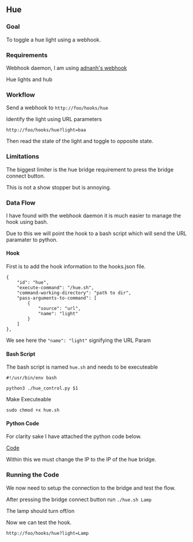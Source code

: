 ## Hue

### Goal

To toggle a hue light using a webhook.

### Requirements

Webhook daemon, I am using [adnanh's webhook](https://github.com/adnanh/webhook)

Hue lights and hub

### Workflow

Send a webhook to `http://foo/hooks/hue`

Identify the light using URL parameters

`http://foo/hooks/hue?light=baa`

Then read the state of the light and toggle to opposite state.

### Limitations

The biggest limiter is the hue bridge requirement to press the bridge connect button.

This is not a show stopper but is annoying.

### Data Flow

I have found with the webhook daemon it is much easier to manage the hook using bash.

Due to this we will point the hook to a bash script which will send the URL paramater to python.

#### Hook

First is to add the hook information to the hooks.json file.
```
{
    "id": "hue",
    "execute-command": "/hue.sh",
    "command-working-directory": "path to dir",
    "pass-arguments-to-command": [
        {
            "source": "url",
            "name": "light"
        }
    ]
},
```
We see here the `"name": "light"` signifying the URL Param 

#### Bash Script

The bash script is named `hue.sh` and needs to be executeable

```
#!/usr/bin/env bash

python3 ./hue_control.py $1
```

Make Executeable

`sudo chmod +x hue.sh`

#### Python Code

For clarity sake I have attached the python code below.

[Code](resources/hue-lights/hue_control.py)

Within this we must change the IP to the IP of the hue bridge.

### Running the Code

We now need to setup the connection to the bridge and test the flow.

After pressing the bridge connect button run `./hue.sh Lamp`

The lamp should turn off/on

Now we can test the hook.

`http://foo/hooks/hue?light=Lamp`

